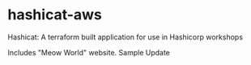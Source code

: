 # hashicat-aws
Hashicat: A terraform built application for use in Hashicorp workshops

Includes "Meow World" website.
Sample Update
